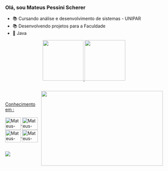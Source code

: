 ### Olá, sou Mateus Pessini Scherer
- 📚 Cursando análise e desenvolvimento de sistemas - UNIPAR
- 📚 Desenvolvendo projetos para a Faculdade
- 🧡 Java


<div align="center">
  <a href="https://github.com/Pessinera">
  <img height="130em" src="https://github-readme-stats.vercel.app/api?username=Pessinera&show_icons=true&theme=tokyonight&include_all_commits=true&count_private=true"/>
  <img height="130em" src="https://github-readme-stats.vercel.app/api/top-langs/?username=Pessinera&layout=compact&langs_count=7&theme=tokyonight"/>
</div>

  <img align="right" width = 389  height = 240  src= "https://media.tenor.com/36lDIQ6tMx4AAAAd/hacker-ile0x.gif">
<div>
    
  ##
  
</div>
  
<br>
<br>
 Conhecimento em :
<div style="display: inline_block"><br>
<img align="center" alt="Mateus-JAVA" height="40" width="50"  src="https://cdn.jsdelivr.net/gh/devicons/devicon/icons/java/java-original.svg">
<img align="center" alt="Mateus-MySQL" height="40" width="50"  src="https://cdn.jsdelivr.net/gh/devicons/devicon/icons/oracle/oracle-original.svg">
<img align="center" alt="Mateus-MySQL" height="40" width="50"  src="https://cdn.jsdelivr.net/gh/devicons/devicon/icons/html5/html5-plain-wordmark.svg">  
<img align="center" alt="Mateus-MySQL" height="40" width="50"  src="https://cdn.jsdelivr.net/gh/devicons/devicon/icons/oracle/css3/css3-plain-wordmark.svg">  
</div>
<div>
  
  ##
  
</div>
<div>
   <a href="https://www.linkedin.com/in/mateus-pessini-3ab683208/" target="_blank"><img src="https://img.shields.io/badge/-LinkedIn-%230077B5?style=for-the-badge&logo=linkedin&logoColor=white" target="_blank"></a> 
</div>
